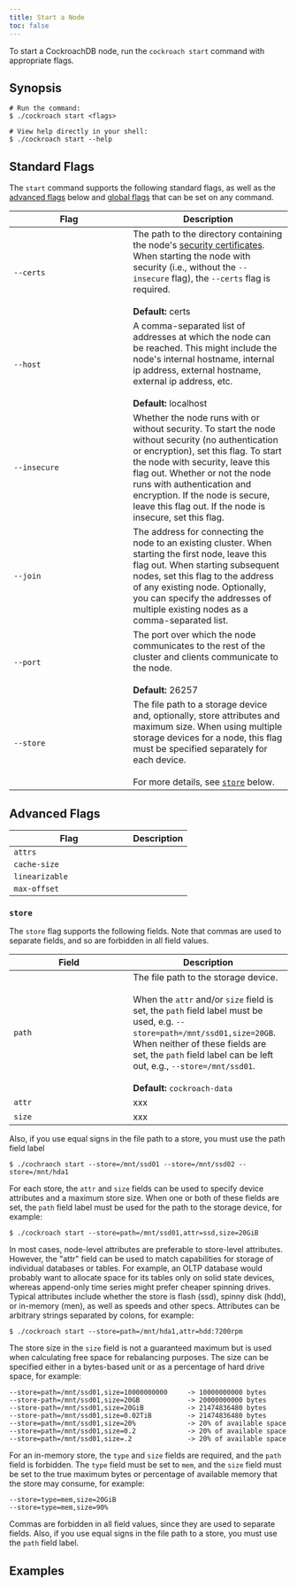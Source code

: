 ```yaml
---
title: Start a Node
toc: false
---
```


<style>
table td:first-child {
    width: 200px;
}
</style>

To start a CockroachDB node, run the `cockroach start` command with appropriate flags. 

<div id="toc"></div>

## Synopsis

~~~ shell
# Run the command:
$ ./cockroach start <flags>

# View help directly in your shell:
$ ./cockroach start --help
~~~

## Standard Flags

The `start` command supports the following standard flags, as well as the [advanced flags](#advanced-flags) below and [global flags](cockroach-commands.html#global-flags) that can be set on any command.

Flag | Description
-----|-----------
`--certs` | The path to the directory containing the node's [security certificates](create-security-certificates.html). When starting the node with security (i.e., without the `--insecure` flag), the `--certs` flag is required. <br><br> **Default:** certs 
`--host` | A comma-separated list of addresses at which the node can be reached. This might include the node's internal hostname, internal ip address, external hostname, external ip address, etc. <br><br>**Default:** localhost
`--insecure` | Whether the node runs with or without security. To start the node without security (no authentication or encryption), set this flag. To start the node with security, leave this flag out. Whether or not the node runs with authentication and encryption. If the node is secure, leave this flag out. If the node is insecure, set this flag.
`--join` | The address for connecting the node to an existing cluster. When starting the first node, leave this flag out. When starting subsequent nodes, set this flag to the address of any existing node. Optionally, you can specify the addresses of multiple existing nodes as a comma-separated list. 
`--port` | The port over which the node communicates to the rest of the cluster and clients communicate to the node. <br><br>**Default:** 26257
`--store` | The file path to a storage device and, optionally, store attributes and maximum size. When using multiple storage devices for a node, this flag must be specified separately for each device. <br><br>For more details, see [`store`](#store) below. 

## Advanced Flags

Flag | Description
-----|------------
`attrs` |
`cache-size` |
`linearizable` |
`max-offset` |

### `store`

The `store` flag supports the following fields. Note that commas are used to separate fields, and so are forbidden in all field values. 

Field | Description
------|------------
`path` | The file path to the storage device. <br> <br> When the `attr` and/or `size` field is set, the `path` field label must be used, e.g. `--store=path=/mnt/ssd01,size=20GB`. When neither of these fields are set, the `path` field label can be left out, e.g., `--store=/mnt/ssd01`. <br><br> **Default:** `cockroach-data`
`attr` | xxx
`size` | xxx


Also, if you use equal signs in the file path to a store, you must use the path field label

~~~ shell
$ ./cochraoch start --store=/mnt/ssd01 --store=/mnt/ssd02 --store=/mnt/hda1
~~~

For each store, the `attr` and `size` fields can be used to specify device attributes and a maximum store size. When one or both of these fields are set, the `path` field label must be used for the path to the storage device, for example:

~~~ shell
$ ./cockroach start --store=path=/mnt/ssd01,attr=ssd,size=20GiB
~~~

In most cases, node-level attributes are preferable to store-level attributes. However, the "attr" field can be used to match capabilities for storage of individual databases or tables. For example, an OLTP database would probably want to allocate space for its tables only on solid state devices, whereas append-only time series might prefer cheaper spinning drives. Typical attributes include whether the store is flash (ssd), spinny disk (hdd), or in-memory (men), as well as speeds and other specs. Attributes can be arbitrary strings separated by colons, for example:

~~~ shell
$ ./cockroach start --store=path=/mnt/hda1,attr=hdd:7200rpm
~~~

The store size in the `size` field is not a guaranteed maximum but is used when calculating free space for rebalancing purposes. The size can be specified either in a bytes-based unit or as a percentage of hard drive space, for example:

~~~ shell
--store=path=/mnt/ssd01,size=10000000000     -> 10000000000 bytes
--store-path=/mnt/ssd01,size=20GB            -> 20000000000 bytes
--store-path=/mnt/ssd01,size=20GiB           -> 21474836480 bytes
--store-path=/mnt/ssd01,size=0.02TiB         -> 21474836480 bytes
--store=path=/mnt/ssd01,size=20%             -> 20% of available space
--store=path=/mnt/ssd01,size=0.2             -> 20% of available space
--store=path=/mnt/ssd01,size=.2              -> 20% of available space
~~~

For an in-memory store, the `type` and `size` fields are required, and the `path` field is forbidden. The `type` field must be set to `mem`, and the `size` field must be set to the true maximum bytes or percentage of available memory that the store may consume, for example:

~~~ shell
--store=type=mem,size=20GiB
--store=type=mem,size=90%
~~~

Commas are forbidden in all field values, since they are used to separate fields. Also, if you use equal signs in the file path to a store, you must use the `path` field label.

## Examples